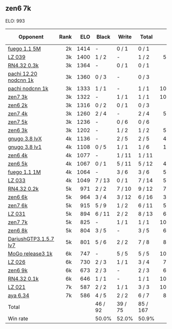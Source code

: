 ## zen6 7k ##

ELO: 993

Opponent | Rank | ELO | Black | Write | Total | Win rate
---------|-----:|----:|-------|-------|-------|-------:
[fuego 1.1 5M](fuego%201.1%205M.md) | 2k | 1414 | - | 0 / 1 | 0 / 1 | 0.0%
[LZ 039](LZ%20039.md) | 3k | 1400 | 1 / 2 | - | 1 / 2 | 50.0%
[RN4.32 0.3k](RN4.32%200.3k.md) | 3k | 1364 | - | 0 / 1 | 0 / 1 | 0.0%
[pachi 12.20 nodcnn 1k](pachi%2012.20%20nodcnn%201k.md) | 3k | 1360 | 0 / 3 | - | 0 / 3 | 0.0%
[pachi nodcnn 1k](pachi%20nodcnn%201k.md) | 3k | 1333 | 1 / 1 | - | 1 / 1 | 100.0%
[zen7 3k](zen7%203k.md) | 3k | 1322 | - | 1 / 1 | 1 / 1 | 100.0%
[zen6 2k](zen6%202k.md) | 3k | 1316 | 0 / 2 | 0 / 1 | 0 / 3 | 0.0%
[zen7 4k](zen7%204k.md) | 3k | 1260 | 2 / 4 | - | 2 / 4 | 50.0%
[zen7 5k](zen7%205k.md) | 3k | 1236 | - | 0 / 6 | 0 / 6 | 0.0%
[zen6 3k](zen6%203k.md) | 3k | 1202 | - | 1 / 2 | 1 / 2 | 50.0%
[gnugo 3.8 lvX](gnugo%203.8%20lvX.md) | 4k | 1136 | - | 2 / 5 | 2 / 5 | 40.0%
[gnugo 3.8 lv1](gnugo%203.8%20lv1.md) | 4k | 1108 | 0 / 5 | 1 / 1 | 1 / 6 | 16.7%
[zen6 4k](zen6%204k.md) | 4k | 1077 | - | 1 / 11 | 1 / 11 | 9.1%
[zen6 5k](zen6%205k.md) | 4k | 1067 | 0 / 1 | 5 / 11 | 5 / 12 | 41.7%
[fuego 1.1 1M](fuego%201.1%201M.md) | 4k | 1064 | - | 3 / 6 | 3 / 6 | 50.0%
[LZ 033](LZ%20033.md) | 4k | 1049 | 7 / 13 | 0 / 1 | 7 / 14 | 50.0%
[RN4.32 0.2k](RN4.32%200.2k.md) | 5k | 971 | 2 / 2 | 7 / 10 | 9 / 12 | 75.0%
[zen6 6k](zen6%206k.md) | 5k | 964 | 3 / 4 | 3 / 12 | 6 / 16 | 37.5%
[zen7 6k](zen7%206k.md) | 5k | 915 | 5 / 9 | 1 / 2 | 6 / 11 | 54.5%
[LZ 031](LZ%20031.md) | 5k | 894 | 6 / 11 | 2 / 2 | 8 / 13 | 61.5%
[zen7 7k](zen7%207k.md) | 5k | 825 | - | 1 / 1 | 1 / 1 | 100.0%
[zen6 8k](zen6%208k.md) | 5k | 804 | 3 / 5 | - | 3 / 5 | 60.0%
[DariushGTP3.1.5.7 lv7](DariushGTP3.1.5.7%20lv7.md) | 5k | 801 | 5 / 6 | 2 / 2 | 7 / 8 | 87.5%
[MoGo release3 1k](MoGo%20release3%201k.md) | 6k | 747 | - | 5 / 5 | 5 / 5 | 100.0%
[LZ 026](LZ%20026.md) | 6k | 730 | 2 / 3 | 1 / 1 | 3 / 4 | 75.0%
[zen6 9k](zen6%209k.md) | 6k | 673 | 2 / 3 | - | 2 / 3 | 66.7%
[RN4.32 0.1k](RN4.32%200.1k.md) | 6k | 646 | 1 / 1 | - | 1 / 1 | 100.0%
[LZ 021](LZ%20021.md) | 7k | 587 | 2 / 2 | 1 / 1 | 3 / 3 | 100.0%
[aya 6.34](aya%206.34.md) | 7k | 586 | 4 / 5 | 2 / 2 | 6 / 7 | 85.7%
Total | | | 46 / 92 | 39 / 75 | 85 / 167 | 
Win rate| | | 50.0% | 52.0% | 50.9% | 
